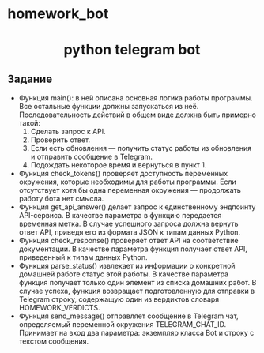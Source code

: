 # homework_bot
<h1 align="center"> python telegram bot</h1>

<h2>Задание</h2>

- Функция main(): в ней описана основная логика работы программы. Все остальные функции должны запускаться из неё. Последовательность действий в общем виде должна быть примерно такой:
    1. Сделать запрос к API.
    2. Проверить ответ.
    3. Если есть обновления — получить статус работы из обновления и отправить сообщение в Telegram.
    4. Подождать некоторое время и вернуться в пункт 1.
- Функция check_tokens() проверяет доступность переменных окружения, которые необходимы для работы программы. Если отсутствует хотя бы одна переменная окружения — продолжать работу бота нет смысла.
- Функция get_api_answer() делает запрос к единственному эндпоинту API-сервиса. В качестве параметра в функцию передается временная метка. В случае успешного запроса должна вернуть ответ API, приведя его из формата JSON к типам данных Python.
- Функция check_response() проверяет ответ API на соответствие документации. В качестве параметра функция получает ответ API, приведенный к типам данных Python.
- Функция parse_status() извлекает из информации о конкретной домашней работе статус этой работы. В качестве параметра функция получает только один элемент из списка домашних работ. В случае успеха, функция возвращает подготовленную для отправки в Telegram строку, содержащую один из вердиктов словаря HOMEWORK_VERDICTS.
- Функция send_message() отправляет сообщение в Telegram чат, определяемый переменной окружения TELEGRAM_CHAT_ID. Принимает на вход два параметра: экземпляр класса Bot и строку с текстом сообщения.

